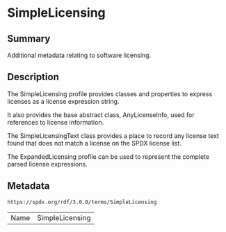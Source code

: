 <!-- Automatically generated by spec-parser v2.3.0 on 2024-07-09T17:43:37.025898+00:00 -->
<!-- SPDX-License-Identifier: Community-Spec-1.0 -->

# SimpleLicensing

## Summary

Additional metadata relating to software licensing.


## Description

The SimpleLicensing profile provides classes and properties to express licenses
as a license expression string.

It also provides the base abstract class, AnyLicenseInfo, used for references
to license information.

The SimpleLicensingText class provides a place to record any license text found
that does not match a license on the SPDX license list.

The ExpandedLicensing profile can be used to represent the complete parsed
license expressions.


## Metadata

`https://spdx.org/rdf/3.0.0/terms/SimpleLicensing`


| | |
|---|---|
| Name | SimpleLicensing |





